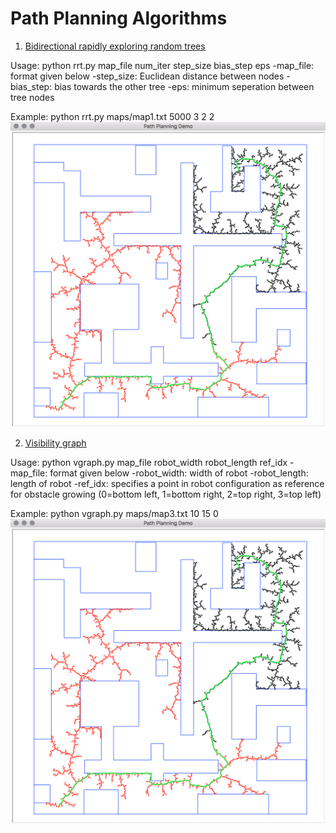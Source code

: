 # Path Planning Algorithms

1. [Bidirectional rapidly exploring random trees](https://en.wikipedia.org/wiki/Rapidly-exploring_random_tree)

Usage: python rrt.py map_file num_iter step_size bias_step eps
-map_file: format given below
-step_size: Euclidean distance between nodes
-bias_step: bias towards the other tree
-eps: minimum seperation between tree nodes

Example: python rrt.py maps/map1.txt 5000 3 2 2
![alt tag](/img/rrt.png)

2. [Visibility graph](https://en.wikipedia.org/wiki/Visibility_graph)

Usage: python vgraph.py map_file robot_width robot_length ref_idx
-map_file: format given below
-robot_width: width of robot
-robot_length: length of robot
-ref_idx: specifies a point in robot configuration as reference for obstacle growing 
(0=bottom left, 1=bottom right, 2=top right, 3=top left)

Example: python vgraph.py maps/map3.txt 10 15 0
![alt tag](/img/rrt.png)